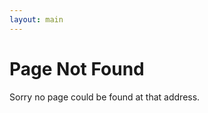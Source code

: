 ```yaml
---
layout: main
---
```


<h1 class="title">Page Not Found</h1>

Sorry no page could be found at that address.
